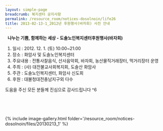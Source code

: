 ```yaml
--- 
layout: simple-page 
breadcrumb: 복지센터 공지사항 
permalink: /resource_room/notices-dosolnoin/life26
title: 2013-02-13-1_2012년 후원행사(바자회) 사진 안내
--- 
```

 
**나누는 기쁨, 함께하는 세상 - 도솔노인복지센터후원행사(바자회)**

1. 일시 : 2012. 12. 1. (토) 10:00~21:00
2. 장소 : 화암사 및 도솔노인복지센터
3. 주요내용 : 전통사찰음식, 산사음악회, 바자회, 농산물직거래장터, 먹거리장터 운영
4. 주최 : (사) 대전불교사회복지회, 도솔산 화암사
5. 주관 : 도솔노인복지센터, 화암사 신도회
6. 후원 : 대불청대전충남지구외 다수

도움을 주신 모든 분들께 진심으로 감사드립니다 ^6

 

 


{% include image-gallery.html folder='/resource_room/notices-dosolnoin/files/20130213_1' %}